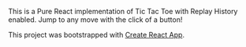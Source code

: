 This is a Pure React implementation of Tic Tac Toe with Replay History enabled. Jump to any move with the click of a button!

This project was bootstrapped with [Create React App](https://github.com/facebookincubator/create-react-app).